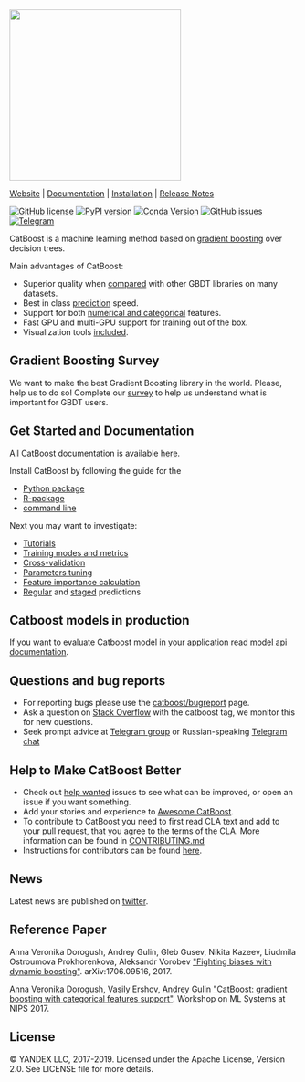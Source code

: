 <img src=http://storage.mds.yandex.net/get-devtools-opensource/250854/catboost-logo.png width=300/>

[Website](https://catboost.ai) |
[Documentation](https://catboost.ai/docs/) |
[Installation](https://catboost.ai/docs/concepts/installation.html) |
[Release Notes](https://github.com/catboost/catboost/releases)

[![GitHub license](https://img.shields.io/github/license/catboost/catboost.svg)](https://github.com/catboost/catboost/blob/master/LICENSE)
[![PyPI version](https://badge.fury.io/py/catboost.svg)](https://badge.fury.io/py/catboost)
[![Conda Version](https://img.shields.io/conda/vn/conda-forge/catboost.svg)](https://anaconda.org/conda-forge/catboost)
[![GitHub issues](https://img.shields.io/github/issues/catboost/catboost.svg)](https://github.com/catboost/catboost/issues)
[![Telegram](https://img.shields.io/badge/chat-on%20Telegram-2ba2d9.svg)](https://t.me/catboost_en)

CatBoost is a machine learning method based on [gradient boosting](https://en.wikipedia.org/wiki/Gradient_boosting) over decision trees.

Main advantages of CatBoost:
  - Superior quality when [compared](https://github.com/catboost/benchmarks/blob/master/README.md) with other GBDT libraries on many datasets.
  - Best in class [prediction](https://catboost.ai/docs/concepts/c-plus-plus-api.html) speed.
  - Support for both [numerical and categorical](https://catboost.ai/docs/concepts/algorithm-main-stages.html) features.
  - Fast GPU and multi-GPU support for training out of the box.
  - Visualization tools [included](https://catboost.ai/docs/features/visualization.html).

Gradient Boosting Survey
--------------
We want to make the best Gradient Boosting library in the world. Please, help us to do so! Complete our [survey](https://forms.yandex.ru/surveys/10011699/?lang=en) to help us understand what is important for GBDT users.

Get Started and Documentation
--------------
All CatBoost documentation is available [here](https://catboost.ai/docs/concepts/about.html).

Install CatBoost by following the guide for the
 * [Python package](https://catboost.ai/docs/concepts/python-installation.html)
 * [R-package](https://catboost.ai/docs/concepts/r-installation.html)
 * [command line](https://catboost.ai/docs/concepts/cli-installation.html)

Next you may want to investigate:
* [Tutorials](https://github.com/catboost/tutorials/#readme)
* [Training modes and metrics](https://catboost.ai/docs/concepts/loss-functions.html)
* [Cross-validation](https://catboost.ai/docs/features/cross-validation.html#cross-validation)
* [Parameters tuning](https://catboost.ai/docs/concepts/parameter-tuning.html)
* [Feature importance calculation](https://catboost.ai/docs/features/feature-importances-calculation.html)
* [Regular](https://catboost.ai/docs/features/prediction.html#prediction) and [staged](https://catboost.ai/docs/features/staged-prediction.html#staged-prediction) predictions

Catboost models in production
--------------
If you want to evaluate Catboost model in your application read [model api documentation](https://github.com/catboost/catboost/tree/master/catboost/CatboostModelAPI.md).

Questions and bug reports
--------------
* For reporting bugs please use the [catboost/bugreport](https://github.com/catboost/catboost/issues) page.
* Ask a question on [Stack Overflow](https://stackoverflow.com/questions/tagged/catboost) with the catboost tag, we monitor this for new questions.
* Seek prompt advice at [Telegram group](https://t.me/catboost_en) or Russian-speaking [Telegram chat](https://t.me/catboost_ru)

Help to Make CatBoost Better
----------------------------
* Check out [help wanted](https://github.com/catboost/catboost/labels/help%20wanted) issues to see what can be improved, or open an issue if you want something.
* Add your stories and experience to [Awesome CatBoost](AWESOME.md).
* To contribute to CatBoost you need to first read CLA text and add to your pull request, that you agree to the terms of the CLA. More information can be found
in [CONTRIBUTING.md](https://github.com/catboost/catboost/blob/master/CONTRIBUTING.md)
* Instructions for contributors can be found [here](https://catboost.ai/docs/concepts/development-and-contributions.html).

News
--------------
Latest news are published on [twitter](https://twitter.com/catboostml).

Reference Paper
-------
Anna Veronika Dorogush, Andrey Gulin, Gleb Gusev, Nikita Kazeev, Liudmila Ostroumova Prokhorenkova, Aleksandr Vorobev ["Fighting biases with dynamic boosting"](https://arxiv.org/abs/1706.09516). arXiv:1706.09516, 2017.

Anna Veronika Dorogush, Vasily Ershov, Andrey Gulin ["CatBoost: gradient boosting with categorical features support"](http://learningsys.org/nips17/assets/papers/paper_11.pdf). Workshop on ML Systems
at NIPS 2017.

License
-------
© YANDEX LLC, 2017-2019. Licensed under the Apache License, Version 2.0. See LICENSE file for more details.
